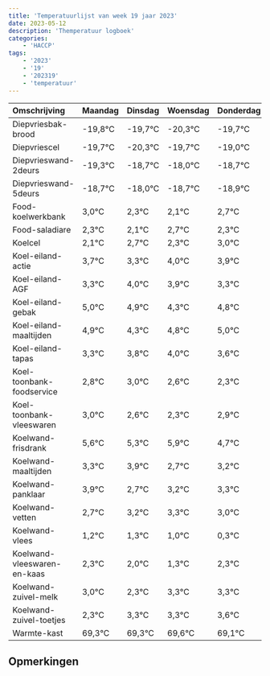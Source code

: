 ```yaml
---
title: 'Temperatuurlijst van week 19 jaar 2023'
date: 2023-05-12
description: 'Themperatuur logboek'
categories:
    - 'HACCP'
tags:
    - '2023'
    - '19'
    - '202319'
    - 'temperatuur'
---
```

|Omschrijving|Maandag|Dinsdag|Woensdag|Donderdag|Vrijdag|Zaterdag|Zondag|
|:---|:---|:---|:---|:---|:---|:---|:---|
|Diepvriesbak-brood|-19,8°C|-19,7°C|-20,3°C|-19,7°C|-19,0°C| | |
|Diepvriescel|-19,7°C|-20,3°C|-19,7°C|-19,0°C|-19,7°C| | |
|Diepvrieswand-2deurs|-19,3°C|-18,7°C|-18,0°C|-18,7°C|-18,9°C| | |
|Diepvrieswand-5deurs|-18,7°C|-18,0°C|-18,7°C|-18,9°C|-18,3°C| | |
|Food-koelwerkbank|3,0°C|2,3°C|2,1°C|2,7°C|2,3°C| | |
|Food-saladiare|2,3°C|2,1°C|2,7°C|2,3°C|3,0°C| | |
|Koelcel|2,1°C|2,7°C|2,3°C|3,0°C|2,9°C| | |
|Koel-eiland-actie|3,7°C|3,3°C|4,0°C|3,9°C|3,3°C| | |
|Koel-eiland-AGF|3,3°C|4,0°C|3,9°C|3,3°C|3,8°C| | |
|Koel-eiland-gebak|5,0°C|4,9°C|4,3°C|4,8°C|5,0°C| | |
|Koel-eiland-maaltijden|4,9°C|4,3°C|4,8°C|5,0°C|4,6°C| | |
|Koel-eiland-tapas|3,3°C|3,8°C|4,0°C|3,6°C|3,3°C| | |
|Koel-toonbank-foodservice|2,8°C|3,0°C|2,6°C|2,3°C|2,9°C| | |
|Koel-toonbank-vleeswaren|3,0°C|2,6°C|2,3°C|2,9°C|1,7°C| | |
|Koelwand-frisdrank|5,6°C|5,3°C|5,9°C|4,7°C|5,2°C| | |
|Koelwand-maaltijden|3,3°C|3,9°C|2,7°C|3,2°C|3,3°C| | |
|Koelwand-panklaar|3,9°C|2,7°C|3,2°C|3,3°C|3,0°C| | |
|Koelwand-vetten|2,7°C|3,2°C|3,3°C|3,0°C|2,3°C| | |
|Koelwand-vlees|1,2°C|1,3°C|1,0°C|0,3°C|1,3°C| | |
|Koelwand-vleeswaren-en-kaas|2,3°C|2,0°C|1,3°C|2,3°C|2,3°C| | |
|Koelwand-zuivel-melk|3,0°C|2,3°C|3,3°C|3,3°C|3,6°C| | |
|Koelwand-zuivel-toetjes|2,3°C|3,3°C|3,3°C|3,6°C|3,1°C| | |
|Warmte-kast|69,3°C|69,3°C|69,6°C|69,1°C|68,7°C| | |

## Opmerkingen


